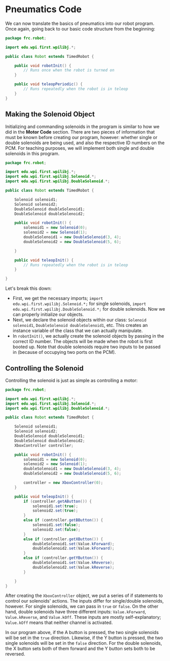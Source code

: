 # Pneumatics Code

We can now translate the basics of pneumatics into our robot program. Once again, going back to our basic code structure from the beginning:

```java
package frc.robot;

import edu.wpi.first.wpilibj.*;

public class Robot extends TimedRobot {

    public void robotInit() {
        // Runs once when the robot is turned on
    }

    public void teleopPeriodic() {
        // Runs repeatedly when the robot is in teleop
    }
}
```

## Making the Solenoid Object

Initializing and commanding solenoids in the program is similar to how we did in the **Motor Code** section. There are two pieces of information that must be known before creating our program, however: whether single or double solenoids are being used, and also the respective ID numbers on the PCM. For teaching purposes, we will implement both single and double solenoids in this program. 

```java
package frc.robot;

import edu.wpi.first.wpilibj.*;
import edu.wpi.first.wpilibj.Solenoid.*;
import edu.wpi.first.wpilibj.DoubleSolenoid.*;

public class Robot extends TimedRobot {

    Solenoid solenoid1;
    Solenoid solenoid2;
    DoubleSolenoid doubleSolenoid1;
    DoubleSolenoid doubleSolenoid2;

    public void robotInit() {
        solenoid1 = new Solenoid(0);
        solenoid2 = new Solenoid(1);
        doubleSolenoid1 = new DoubleSolenoid(3, 4);
        doubleSolenoid2 = new DoubleSolenoid(5, 6);

    }

    public void teleopInit() {
        // Runs repeatedly when the robot is in teleop
    }

}
```

Let's break this down:

- First, we get the necessary imports; `import edu.wpi.first.wpilibj.Solenoid.*;` for single solenoids, `import edu.wpi.first.wpilibj.DoubleSolenoid.*;` for double solenoids. Now we can properly initialize our objects.
- Next, we declare the solenoid objects within our class: `Solenoid solenoid1`, `DoubleSolenoid doubleSolenoid1`, etc. This creates an instance variable of the class that we can actually manipulate. 
- In `robotInit()`, we actually create the solenoid objects by passing in the correct ID number. The objects will be made when the robot is first booted up. Note that double solenoids require two inputs to be passed in (because of occupying two ports on the PCM).

## Controlling the Solenoid

Controlling the solenoid is just as simple as controlling a motor:

```java
package frc.robot;

import edu.wpi.first.wpilibj.*;
import edu.wpi.first.wpilibj.Solenoid.*;
import edu.wpi.first.wpilibj.DoubleSolenoid.*;

public class Robot extends TimedRobot {

    Solenoid solenoid1;
    Solenoid solenoid2;
    DoubleSolenoid doubleSolenoid1;
    DoubleSolenoid doubleSolenoid2;
    XboxController controller;

    public void robotInit() {
        solenoid1 = new Solenoid(0);
        solenoid2 = new Solenoid(1);
        doubleSolenoid1 = new DoubleSolenoid(3, 4);
        doubleSolenoid2 = new DoubleSolenoid(5, 6);

        controller = new XboxController(0);
    }

    public void teleopInit() {
        if (controller.getAButton()) {
            solenoid1.set(true);
            solenoid2.set(true);
        }
        else if (controller.getBButton()) {
            solenoid1.set(false);
            solenoid2.set(false);
        }
        else if (controller.getXButton()) {
            doubleSolenoid1.set(Value.kForward);
            doubleSolenoid2.set(Value.kForward);
        }
        else if (controller.getYButton()) {
            doubleSolenoid1.set(Value.kReverse);
            doubleSolenoid2.set(Value.kReverse);
        }

    }
}
```

After creating the `XboxController` object, we put a series of if statements to control our solenoids' actions. The inputs differ for single/double solenoids, however. For single solenoids, we can pass in `true` or `false`. On the other hand, double solenoids have three different inputs: `Value.kForward`, `Value.kReverse`, and `Value.kOff`. These inputs are mostly self-explanatory; `Value.kOff` means that neither channel is activated.  

In our program above, if the A button is pressed, the two single solenoids will be set in the `true` direction. Likewise, if the Y button is pressed, the two single solenoids will be set in the `false` direction. For the double solenoids, the X button sets both of them forward and the Y button sets both to be reversed. 